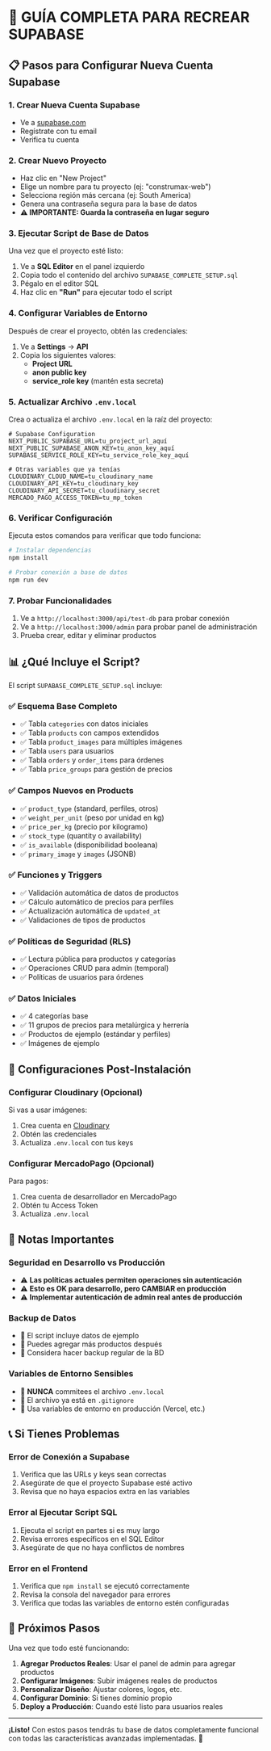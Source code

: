 # 🚀 GUÍA COMPLETA PARA RECREAR SUPABASE

## 📋 Pasos para Configurar Nueva Cuenta Supabase

### 1. **Crear Nueva Cuenta Supabase**

- Ve a [supabase.com](https://supabase.com)
- Regístrate con tu email
- Verifica tu cuenta

### 2. **Crear Nuevo Proyecto**

- Haz clic en "New Project"
- Elige un nombre para tu proyecto (ej: "construmax-web")
- Selecciona región más cercana (ej: South America)
- Genera una contraseña segura para la base de datos
- **⚠️ IMPORTANTE: Guarda la contraseña en lugar seguro**

### 3. **Ejecutar Script de Base de Datos**

Una vez que el proyecto esté listo:

1. Ve a **SQL Editor** en el panel izquierdo
2. Copia todo el contenido del archivo `SUPABASE_COMPLETE_SETUP.sql`
3. Pégalo en el editor SQL
4. Haz clic en **"Run"** para ejecutar todo el script

### 4. **Configurar Variables de Entorno**

Después de crear el proyecto, obtén las credenciales:

1. Ve a **Settings** → **API**
2. Copia los siguientes valores:
   - **Project URL**
   - **anon public key**
   - **service_role key** (mantén esta secreta)

### 5. **Actualizar Archivo `.env.local`**

Crea o actualiza el archivo `.env.local` en la raíz del proyecto:

```env
# Supabase Configuration
NEXT_PUBLIC_SUPABASE_URL=tu_project_url_aquí
NEXT_PUBLIC_SUPABASE_ANON_KEY=tu_anon_key_aquí
SUPABASE_SERVICE_ROLE_KEY=tu_service_role_key_aquí

# Otras variables que ya tenías
CLOUDINARY_CLOUD_NAME=tu_cloudinary_name
CLOUDINARY_API_KEY=tu_cloudinary_key
CLOUDINARY_API_SECRET=tu_cloudinary_secret
MERCADO_PAGO_ACCESS_TOKEN=tu_mp_token
```

### 6. **Verificar Configuración**

Ejecuta estos comandos para verificar que todo funciona:

```bash
# Instalar dependencias
npm install

# Probar conexión a base de datos
npm run dev
```

### 7. **Probar Funcionalidades**

1. Ve a `http://localhost:3000/api/test-db` para probar conexión
2. Ve a `http://localhost:3000/admin` para probar panel de administración
3. Prueba crear, editar y eliminar productos

## 📊 ¿Qué Incluye el Script?

El script `SUPABASE_COMPLETE_SETUP.sql` incluye:

### ✅ **Esquema Base Completo**

- ✅ Tabla `categories` con datos iniciales
- ✅ Tabla `products` con campos extendidos
- ✅ Tabla `product_images` para múltiples imágenes
- ✅ Tabla `users` para usuarios
- ✅ Tabla `orders` y `order_items` para órdenes
- ✅ Tabla `price_groups` para gestión de precios

### ✅ **Campos Nuevos en Products**

- ✅ `product_type` (standard, perfiles, otros)
- ✅ `weight_per_unit` (peso por unidad en kg)
- ✅ `price_per_kg` (precio por kilogramo)
- ✅ `stock_type` (quantity o availability)
- ✅ `is_available` (disponibilidad booleana)
- ✅ `primary_image` y `images` (JSONB)

### ✅ **Funciones y Triggers**

- ✅ Validación automática de datos de productos
- ✅ Cálculo automático de precios para perfiles
- ✅ Actualización automática de `updated_at`
- ✅ Validaciones de tipos de productos

### ✅ **Políticas de Seguridad (RLS)**

- ✅ Lectura pública para productos y categorías
- ✅ Operaciones CRUD para admin (temporal)
- ✅ Políticas de usuarios para órdenes

### ✅ **Datos Iniciales**

- ✅ 4 categorías base
- ✅ 11 grupos de precios para metalúrgica y herrería
- ✅ Productos de ejemplo (estándar y perfiles)
- ✅ Imágenes de ejemplo

## 🔧 Configuraciones Post-Instalación

### **Configurar Cloudinary** (Opcional)

Si vas a usar imágenes:

1. Crea cuenta en [Cloudinary](https://cloudinary.com)
2. Obtén las credenciales
3. Actualiza `.env.local` con tus keys

### **Configurar MercadoPago** (Opcional)

Para pagos:

1. Crea cuenta de desarrollador en MercadoPago
2. Obtén tu Access Token
3. Actualiza `.env.local`

## 🚨 Notas Importantes

### **Seguridad en Desarrollo vs Producción**

- ⚠️ **Las políticas actuales permiten operaciones sin autenticación**
- ⚠️ **Esto es OK para desarrollo, pero CAMBIAR en producción**
- ⚠️ **Implementar autenticación de admin real antes de producción**

### **Backup de Datos**

- 💾 El script incluye datos de ejemplo
- 💾 Puedes agregar más productos después
- 💾 Considera hacer backup regular de la BD

### **Variables de Entorno Sensibles**

- 🔐 **NUNCA** commitees el archivo `.env.local`
- 🔐 El archivo ya está en `.gitignore`
- 🔐 Usa variables de entorno en producción (Vercel, etc.)

## 📞 Si Tienes Problemas

### **Error de Conexión a Supabase**

1. Verifica que las URLs y keys sean correctas
2. Asegúrate de que el proyecto Supabase esté activo
3. Revisa que no haya espacios extra en las variables

### **Error al Ejecutar Script SQL**

1. Ejecuta el script en partes si es muy largo
2. Revisa errores específicos en el SQL Editor
3. Asegúrate de que no haya conflictos de nombres

### **Error en el Frontend**

1. Verifica que `npm install` se ejecutó correctamente
2. Revisa la consola del navegador para errores
3. Verifica que todas las variables de entorno estén configuradas

## 🎯 Próximos Pasos

Una vez que todo esté funcionando:

1. **Agregar Productos Reales**: Usar el panel de admin para agregar productos
2. **Configurar Imágenes**: Subir imágenes reales de productos
3. **Personalizar Diseño**: Ajustar colores, logos, etc.
4. **Configurar Dominio**: Si tienes dominio propio
5. **Deploy a Producción**: Cuando esté listo para usuarios reales

---

**¡Listo!** Con estos pasos tendrás tu base de datos completamente funcional con todas las características avanzadas implementadas. 🚀
